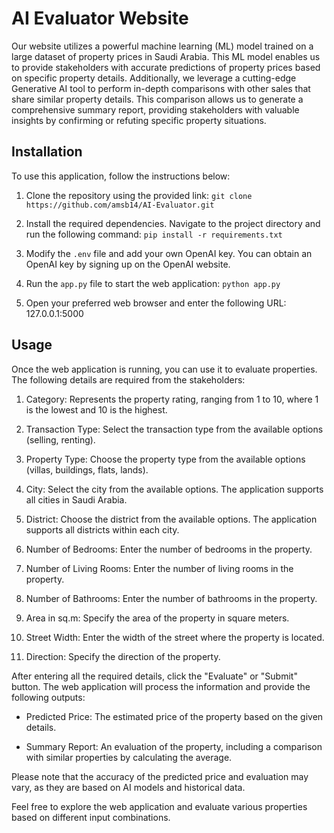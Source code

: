 # AI Evaluator Website

Our website utilizes a powerful machine learning (ML) model trained on a large dataset of property prices in Saudi Arabia. This ML model enables us to provide stakeholders with accurate predictions of property prices based on specific property details. Additionally, we leverage a cutting-edge Generative AI tool to perform in-depth comparisons with other sales that share similar property details. This comparison allows us to generate a comprehensive summary report, providing stakeholders with valuable insights by confirming or refuting specific property situations.

## Installation

To use this application, follow the instructions below:

1. Clone the repository using the provided link:
`git clone https://github.com/amsb14/AI-Evaluator.git`

2. Install the required dependencies. Navigate to the project directory and run the following command:
`pip install -r requirements.txt`


3. Modify the `.env` file and add your own OpenAI key. You can obtain an OpenAI key by signing up on the OpenAI website.

4. Run the `app.py` file to start the web application:
`python app.py`


5. Open your preferred web browser and enter the following URL:
127.0.0.1:5000


## Usage

Once the web application is running, you can use it to evaluate properties. The following details are required from the stakeholders:

1. Category: Represents the property rating, ranging from 1 to 10, where 1 is the lowest and 10 is the highest.

2. Transaction Type: Select the transaction type from the available options (selling, renting).

3. Property Type: Choose the property type from the available options (villas, buildings, flats, lands).

4. City: Select the city from the available options. The application supports all cities in Saudi Arabia.

5. District: Choose the district from the available options. The application supports all districts within each city.

6. Number of Bedrooms: Enter the number of bedrooms in the property.

7. Number of Living Rooms: Enter the number of living rooms in the property.

8. Number of Bathrooms: Enter the number of bathrooms in the property.

9. Area in sq.m: Specify the area of the property in square meters.

10. Street Width: Enter the width of the street where the property is located.

11. Direction: Specify the direction of the property.

After entering all the required details, click the "Evaluate" or "Submit" button. The web application will process the information and provide the following outputs:

- Predicted Price: The estimated price of the property based on the given details.

- Summary Report: An evaluation of the property, including a comparison with similar properties by calculating the average.

Please note that the accuracy of the predicted price and evaluation may vary, as they are based on AI models and historical data.

Feel free to explore the web application and evaluate various properties based on different input combinations.

